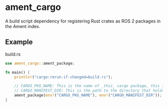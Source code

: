 # ament_cargo
A build script dependency for registering Rust crates as ROS 2 packages in the Ament index.

## Example
build.rs
```rust
use ament_cargo::ament_package;

fn main() {
    println!("cargo:rerun-if-changed=build.rs");

    // CARGO_PKG_NAME: This is the name of _this_ cargo package, this is defined in the `Cargo.toml`
    // CARGO_MANIFEST_DIR: This is the path to the directory that holds the `Cargo.toml`
    ament_package(env!("CARGO_PKG_NAME"), env!("CARGO_MANIFEST_DIR"));
}
```